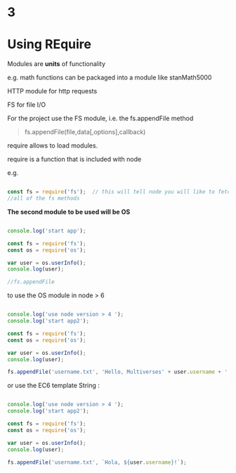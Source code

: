 # 3
# Using REquire

Modules are **units** of functionality

e.g. math functions can be packaged into a module like stanMath5000

HTTP module for http requests

FS for file I/O

For the project use the FS module, i.e. the fs.appendFile method

> fs.appendFile(file,data[,options],callback)

require allows to load modules.

require is a function that is included with node

e.g.

```javascript

const fs = require('fs');  // this will tell node you will like to fetch
//all of the fs methods

 ```

 **The second module to be used will be OS**

 ```javascript

 console.log('start app');

 const fs = require('fs');
 const os = require('os');

var user = os.userInfo();
console.log(user);

//fs.appendFile

```

to use the OS module in node > 6

```javascript

console.log('use node version > 4 ');
console.log('start app2');

const fs = require('fs');
const os = require('os');

var user = os.userInfo();
console.log(user);

fs.appendFile('username.txt', 'Hello, Multiverses' + user.username + '!');

```

or use the EC6 template String :

```javascript

console.log('use node version > 4 ');
console.log('start app2');

const fs = require('fs');
const os = require('os');

var user = os.userInfo();
console.log(user);

fs.appendFile('username.txt', `Hola, ${user.username}!`);

```
